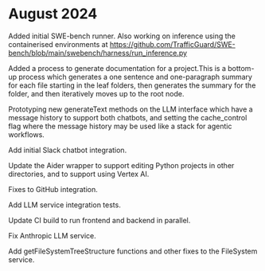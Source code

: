 
# August 2024

Added initial SWE-bench runner.  Also working on inference using the containerised environments at https://github.com/TrafficGuard/SWE-bench/blob/main/swebench/harness/run_inference.py

Added a process to generate documentation for a project.This is a bottom-up process which generates a one sentence and one-paragraph summary for each file
starting in the leaf folders, then generates the summary for the folder, and then iteratively moves up to the root node.

Prototyping new generateText methods on the LLM interface which have a message history to support both chatbots, and
setting the cache_control flag where the message history may be used like a stack for agentic workflows.

Add initial Slack chatbot integration.

Update the Aider wrapper to support editing Python projects in other directories, and to support using Vertex AI.

Fixes to GitHub integration.

Add LLM service integration tests.

Update CI build to run frontend and backend in parallel.

Fix Anthropic LLM service.

Add getFileSystemTreeStructure functions and other fixes to the FileSystem service.